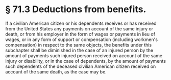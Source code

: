 # § 71.3   Deductions from benefits.

If a civilian American citizen or his dependents receives or has received from the United States any payments on account of the same injury or death, or from his employer in the form of wages or payments in lieu of wages, or in any form of support or compensation (including workmen's compensation) in respect to the same objects, the benefits under this subchapter shall be diminished in the case of an injured person by the amount of payments such injured person received on account of the same injury or disability, or in the case of dependents, by the amount of payments such dependents of the deceased civilian American citizen received on account of the same death, as the case may be.




